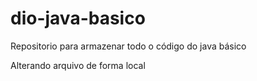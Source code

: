 # dio-java-basico
Repositorio para armazenar todo o código do java básico

Alterando arquivo de forma local

